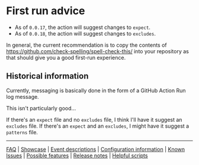 # First run advice

* As of `0.0.17`, the action will suggest changes to `expect`.
* As of `0.0.18`, the action will suggest changes to `excludes`.

In general, the current recommendation is to copy the contents of https://github.com/check-spelling/spell-check-this/ into your repository as that should give you a good first-run experience.

## Historical information

Currently, messaging is basically done in the form of a GitHub Action Run log message.

This isn't particularly good...

If there's an `expect` file and no `excludes` file, I think I'll have it suggest an `excludes` file.
If there's an `expect` and an `excludes`, I might have it suggest a `patterns` file.

---
[FAQ](FAQ.md) | [Showcase](Showcase.md) | [Event descriptions](Event-descriptions.md) | [Configuration information](Configuration-information.md) | [Known Issues](Known-Issues.md) | [Possible features](Possible-features.md) | [Release notes](Release-notes.md) | [Helpful scripts](Helpful-scripts.md)

